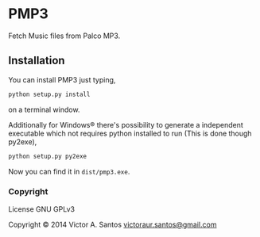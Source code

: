 PMP3
====

Fetch Music files from Palco MP3.


## Installation ##

You can install PMP3 just typing,

```sh
python setup.py install
```

on a terminal window.

Additionally for Windows® there's possibility to generate a independent executable which not requires python installed to run (This is done though py2exe),

```sh
python setup.py py2exe
```

Now you can find it in `dist/pmp3.exe`.


### Copyright ###

License GNU GPLv3

Copyright © 2014 Victor A. Santos <victoraur.santos@gmail.com>